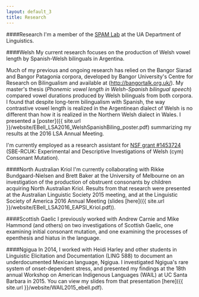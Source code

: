 ```yaml
---
layout: default_3
title: Research
---
```

####Research
I'm a member of the
[SPAM Lab](http://www.u.arizona.edu/~hammond/spamho.html) at the UA
Department of Linguistics.

####Welsh
My current research focuses on the production of Welsh vowel length by
Spanish-Welsh bilinguals in Argentina.

Much of my previous and ongoing research has relied on the Bangor
Siarad and Bangor Patagonia corpora, developed by Bangor University's
Centre for Research on Bilingualism and available at
(http://bangortalk.org.uk/). My master's thesis (*Phonemic vowel
length in Welsh-Spanish bilingual speech*) compared vowel durations
produced by Welsh bilinguals from both corpora. I found that despite
long-term bilingualism with Spanish, the way contrastive vowel length
is realized in the Argentinean dialect of Welsh is no different than
how it is realized in the Northern Welsh dialect in Wales. I presented
a [poster]({{ site.url }}/website/EBell_LSA2016_WelshSpanishBiling_poster.pdf)
summarizing my results at the 2016 LSA Annual Meeting.

I'm currently employed as a research assistant for [NSF grant #1453724](http://www.nsf.gov/awardsearch/showAward?AWD_ID=1453724) 
(SBE-RCUK: Experimental and Descriptive Investigations of Welsh (cym) Consonant Mutation).

####North Australian Kriol
I'm currently collaborating with Rikke Bundgaard-Nielsen and Brett
Baker at the University of Melbourne on an investigation of the
production of obstruent consonants by children acquiring North
Australian Kriol. Results from that research were presented at the
Australian Linguistic Society 2015 meeting, and at the Linguistic
Society of America 2016 Annual Meeting (slides [here]({{ site.url }}/website/EBell_LSA2016_EAPSI_Kriol.pdf)).

####Scottish Gaelic
I previously worked with Andrew Carnie and Mike Hammond (and others)
on two investigations of Scottish Gaelic, one examining initial
consonant mutation, and one examining the processes of epenthesis and
hiatus in the language.

####Ngigua
In 2014, I worked with Heidi Harley and other students in Linguistic
Elicitation and Documentation (LING 588) to
document an underdocumented Mexican language, Ngigua. I investigated
Ngigua's rare system of onset-dependent stress, and presented my
findings at the 18th annual Workshop on American Indigenous Languages
(WAIL) at UC Santa Barbara in 2015. You can view my slides
from that presentation [here]({{ site.url }}/website/WAIL2015_ebell.pdf).

